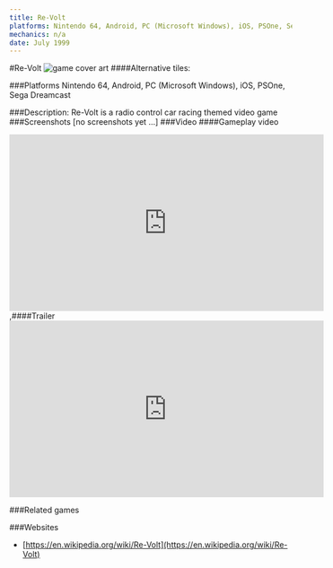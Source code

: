```yaml
---
title: Re-Volt
platforms: Nintendo 64, Android, PC (Microsoft Windows), iOS, PSOne, Sega Dreamcast
mechanics: n/a
date: July 1999
---
```

#Re-Volt
![game cover art](//images.igdb.com/igdb/image/upload/t_cover_big/hgg2jzi6g3nixar3az3a.jpg "Logo Title Text 1")
####Alternative tiles:

###Platforms
Nintendo 64, Android, PC (Microsoft Windows), iOS, PSOne, Sega Dreamcast

###Description:
Re-Volt is a radio control car racing themed video game
###Screenshots
[no screenshots yet ...]
###Video
####Gameplay video

<iframe width="560" height="315" src="https://www.youtube.com/embed/wTdHrvfPU3g" frameborder="0" allowfullscreen></iframe>
,####Trailer

<iframe width="560" height="315" src="https://www.youtube.com/embed/Mcxupg5YC9Y" frameborder="0" allowfullscreen></iframe>

###Related games

###Websites
* [https://en.wikipedia.org/wiki/Re-Volt](https://en.wikipedia.org/wiki/Re-Volt)
